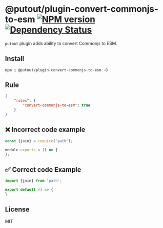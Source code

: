 # @putout/plugin-convert-commonjs-to-esm [![NPM version][NPMIMGURL]][NPMURL] [![Dependency Status][DependencyStatusIMGURL]][DependencyStatusURL]

[NPMIMGURL]:                https://img.shields.io/npm/v/@putout/plugin-convert-commonjs-to-esm.svg?style=flat&longCache=true
[NPMURL]:                   https://npmjs.org/package/@putout/plugin-convert-commonjs-to-esm"npm"

[DependencyStatusURL]:      https://david-dm.org/coderaiser/putout?path=packages/plugin-convert-commonjs-to-esm
[DependencyStatusIMGURL]:   https://david-dm.org/coderaiser/putout.svg?path=packages/plugin-convert-commonjs-to-esm

`putout` plugin adds ability to convert Commonjs to ESM.

## Install

```
npm i @putout/plugin-convert-commonjs-to-esm -D
```

## Rule

```json
{
    "rules": {
        "convert-commonjs-to-esm": true
    }
}
```

## ❌ Incorrect code example

```js
const {join} = require('path');

module.exports = () => {
};
```

## ✅ Correct code Example

```js
import {join} from 'path';

export default () => {
}
```

## License

MIT

